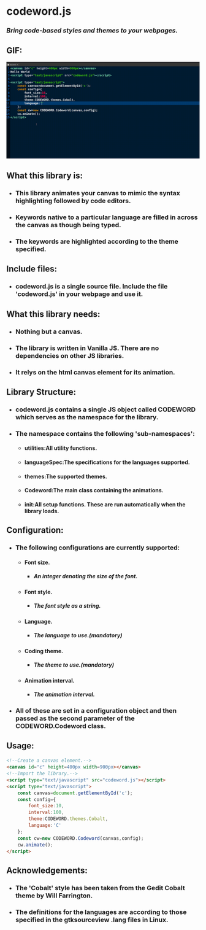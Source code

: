 # codeword.js

### *Bring code-based styles and themes to your webpages.*

## GIF:

![Demo here](./demo.gif)

## What this library is:

- ### This library animates your canvas to mimic the syntax highlighting followed by code editors.
- ### Keywords native to a particular language are filled in across the canvas as though being typed.
- ### The keywords are highlighted according to the theme specified.

## Include files:

- ### codeword.js is a single source file. Include the file 'codeword.js' in your webpage and use it.

## What this library needs:

- ### Nothing but a canvas.
- ### The library is written in Vanilla JS. There are no dependencies on other JS libraries.
- ### It relys on the html canvas element for its animation.

## Library Structure:

- ### codeword.js contains a single JS object called CODEWORD which serves as the namespace for the library.
- ### The namespace contains the following 'sub-namespaces':
    - #### utilities:All utility functions.
    - #### languageSpec:The specifications for the languages supported.
    - #### themes:The supported themes.
    - #### Codeword:The main class containing the animations.
    - #### init:All setup functions. These are run automatically when the library loads.

## Configuration:

- ### The following configurations are currently supported:
    - #### Font size.
        - ##### An integer denoting the size of the font.
    - #### Font style.
        - ##### The font style as a string.
    - #### Language.
        - ##### The language to use.(mandatory)
    - #### Coding theme.
        - ##### The theme to use.(mandatory)
    - #### Animation interval.
        - ##### The animation interval.
- ### All of these are set in a configuration object and then passed as the second parameter of the CODEWORD.Codeword class.

## Usage:

```html
<!--Create a canvas element.-->
<canvas id="c" height=400px width=900px></canvas>
<!--Import the library.-->
<script type="text/javascript" src="codeword.js"></script>
<script type="text/javascript">
	const canvas=document.getElementById('c');
	const config={
		font_size:10,
		interval:100,
		theme:CODEWORD.themes.Cobalt,
		language:'C'
	};
	const cw=new CODEWORD.Codeword(canvas,config);
	cw.animate();
</script>
```

## Acknowledgements:

- ### The 'Cobalt' style has been taken from the Gedit Cobalt theme by Will Farrington.
- ### The definitions for the languages are according to those specified in the gtksourceview .lang files in Linux.


